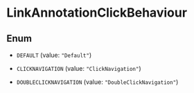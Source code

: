 

# LinkAnnotationClickBehaviour

## Enum


* `DEFAULT` (value: `"Default"`)

* `CLICKNAVIGATION` (value: `"ClickNavigation"`)

* `DOUBLECLICKNAVIGATION` (value: `"DoubleClickNavigation"`)



